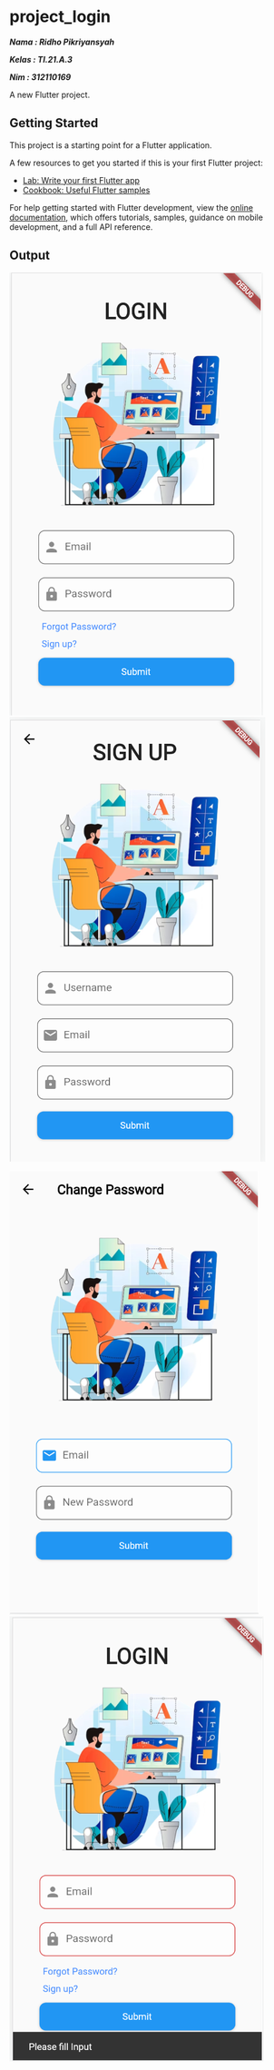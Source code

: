 # project_login

**_<p>Nama : Ridho Pikriyansyah</p>_**
**_<p>Kelas : TI.21.A.3</p>_**
**_<p>Nim : 312110169</p>_**

A new Flutter project.

## Getting Started

This project is a starting point for a Flutter application.

A few resources to get you started if this is your first Flutter project:

- [Lab: Write your first Flutter app](https://docs.flutter.dev/get-started/codelab)
- [Cookbook: Useful Flutter samples](https://docs.flutter.dev/cookbook)

For help getting started with Flutter development, view the
[online documentation](https://docs.flutter.dev/), which offers tutorials,
samples, guidance on mobile development, and a full API reference.

## Output

![roxyzc](./assets/ss/login.png) ![roxyzc](./assets/ss/signup.png)

![roxyzc](./assets/ss/forgot-password.png) ![roxyzc](./assets/ss/error.png)
